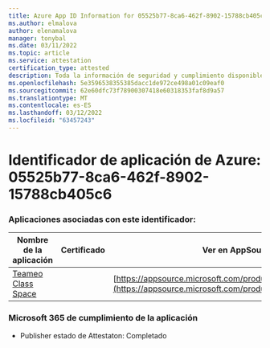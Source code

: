 ```yaml
---
title: Azure App ID Information for 05525b77-8ca6-462f-8902-15788cb405c6
ms.author: elmalova
author: elenamalova
manager: tonybal
ms.date: 03/11/2022
ms.topic: article
ms.service: attestation
certification_type: attested
description: Toda la información de seguridad y cumplimiento disponible para 05525b77-8ca6-462f-8902-15788cb405c6.
ms.openlocfilehash: 5e3596538355385dacc1de972ce498a01c09eaf0
ms.sourcegitcommit: 62e60dfc73f78900307418e60318353faf8d9a57
ms.translationtype: MT
ms.contentlocale: es-ES
ms.lasthandoff: 03/12/2022
ms.locfileid: "63457243"
---
```

# <a name="azure-app-id-05525b77-8ca6-462f-8902-15788cb405c6"></a>Identificador de aplicación de Azure: 05525b77-8ca6-462f-8902-15788cb405c6


### <a name="apps-associated-with-this-id"></a>Aplicaciones asociadas con este identificador:
| **Nombre de la aplicación** | **Certificado** | **Ver en AppSource** |
|--------------|---------------|-----------------------|
| [Teameo Class Space](../forward/WA200003630) |  | [https://appsource.microsoft.com/product/office/WA200003630](https://appsource.microsoft.com/product/office/WA200003630) |

### <a name="microsoft-365-app-compliance-status"></a>Microsoft 365 de cumplimiento de la aplicación
- Publisher estado de Attestaton: Completado
